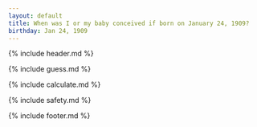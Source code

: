 ```yaml
---
layout: default
title: When was I or my baby conceived if born on January 24, 1909?
birthday: Jan 24, 1909
---
```


{% include header.md %}

{% include guess.md %}

{% include calculate.md %}

{% include safety.md %}

{% include footer.md %}



